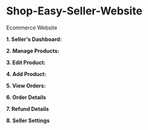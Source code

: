 # Shop-Easy-Seller-Website
Ecommerce Website

**1. Seller's Dashboard:**

**2. Manage Products:**

**3. Edit Product:**

**4. Add Product:**

**5. View Orders:**

**6. Order Details**

**7. Refund Details**

**8. Seller Settings**


